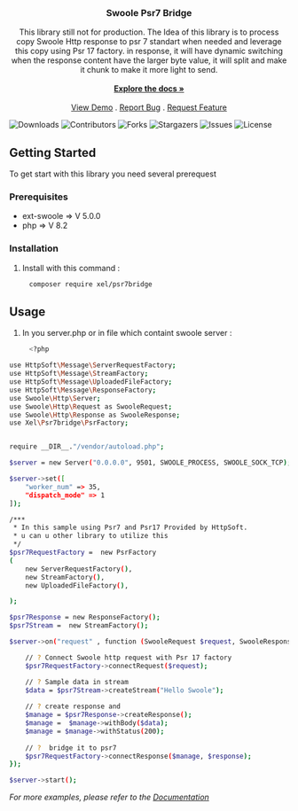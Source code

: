 <br/>
<p align="center">
  <h3 align="center">Swoole Psr7 Bridge</h3>

  <p align="center">
    This library still not for production. The Idea of this library is to process copy Swoole Http response to psr 7 standart when needed and leverage  this copy using Psr 17 factory. in response, it will have dynamic switching when the response content have the larger byte value, it will split and make it chunk to make it more light to send.
    <br/>
    <br/>
    <a href="https://github.com/Bxel07/Xel-Psr7-Bridge"><strong>Explore the docs »</strong></a>
    <br/>
    <br/>
    <a href="https://github.com/Bxel07/Xel-Psr7-Bridge">View Demo</a>
    .
    <a href="https://github.com/Bxel07/Xel-Psr7-Bridge/issues">Report Bug</a>
    .
    <a href="https://github.com/Bxel07/Xel-Psr7-Bridge/issues">Request Feature</a>
  </p>
</p>

![Downloads](https://img.shields.io/github/downloads/Bxel07/Xel-Psr7-Bridge/total) ![Contributors](https://img.shields.io/github/contributors/Bxel07/Xel-Psr7-Bridge?color=dark-green) ![Forks](https://img.shields.io/github/forks/Bxel07/Xel-Psr7-Bridge?style=social) ![Stargazers](https://img.shields.io/github/stars/Bxel07/Xel-Psr7-Bridge?style=social) ![Issues](https://img.shields.io/github/issues/Bxel07/Xel-Psr7-Bridge) ![License](https://img.shields.io/github/license/Bxel07/Xel-Psr7-Bridge) 

## Getting Started

To get start with this library you need several prerequest

### Prerequisites



* ext-swoole => V 5.0.0
* php => V 8.2






### Installation

1. Install with this command :


```sh
     composer require xel/psr7bridge
```


## Usage

1. In you server.php or in file which containt swoole server :

```sh
     <?php

use HttpSoft\Message\ServerRequestFactory;
use HttpSoft\Message\StreamFactory;
use HttpSoft\Message\UploadedFileFactory;
use HttpSoft\Message\ResponseFactory;
use Swoole\Http\Server;
use Swoole\Http\Request as SwooleRequest;
use Swoole\Http\Response as SwooleResponse;
use Xel\Psr7bridge\PsrFactory;


require __DIR__."/vendor/autoload.php";

$server = new Server("0.0.0.0", 9501, SWOOLE_PROCESS, SWOOLE_SOCK_TCP);

$server->set([
    "worker_num" => 35,
    "dispatch_mode" => 1
]);

/***
 * In this sample using Psr7 and Psr17 Provided by HttpSoft.
 * u can u other library to utilize this
 */
$psr7RequestFactory =  new PsrFactory
(
    new ServerRequestFactory(),
    new StreamFactory(),
    new UploadedFileFactory(),

);

$psr7Response = new ResponseFactory();
$psr7Stream =  new StreamFactory();

$server->on("request" , function (SwooleRequest $request, SwooleResponse $response) use ($psr7RequestFactory,$psr7Response, $psr7Stream){

    // ? Connect Swoole http request with Psr 17 factory
    $psr7RequestFactory->connectRequest($request);

    // ? Sample data in stream
    $data = $psr7Stream->createStream("Hello Swoole");
    
    // ? create response and
    $manage = $psr7Response->createResponse();
    $manage =  $manage->withBody($data);
    $manage = $manage->withStatus(200);
    
    // ?  bridge it to psr7
    $psr7RequestFactory->connectResponse($manage, $response);
});

$server->start();
```

_For more examples, please refer to the [Documentation](https://example.com)_

